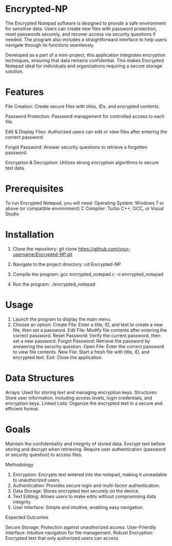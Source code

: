# Encrypted-NP 
The Encrypted Notepad software is designed to provide a safe environment for sensitive data. Users can create new files with password protection, reset passwords securely, and recover access via security questions if needed. The program also includes a straightforward interface to help users navigate through its functions seamlessly.

Developed as a part of a mini-project, this application integrates encryption techniques, ensuring that data remains confidential. This makes Encrypted Notepad ideal for individuals and organizations requiring a secure storage solution.

# Features
File Creation: Create secure files with titles, IDs, and encrypted contents.

Password Protection: Password management for controlled access to each file.

Edit & Display Files: Authorized users can edit or view files after entering the correct password.

Forgot Password: Answer security questions to retrieve a forgotten password.

Encryption & Decryption: Utilizes strong encryption algorithms to secure text data.

# Prerequisites

To run Encrypted Notepad, you will need:
Operating System: Windows 7 or above (or compatible environment)
C Compiler: Turbo C++, GCC, or Visual Studio


# Installation

1. Clone the repository:
git clone https://github.com/your-username/Encrypted-NP.git

2. Navigate to the project directory:
cd Encrypted-NP

3. Compile the program:
gcc encrypted_notepad.c -o encrypted_notepad

4. Run the program:
./encrypted_notepad

# Usage

1. Launch the program to display the main menu.
2. Choose an option:
Create File: Enter a title, ID, and text to create a new file, then set a password.
Edit File: Modify file contents after entering the correct password.
Reset Password: Verify the current password, then set a new password.
Forgot Password: Retrieve the password by answering the security question.
Open File: Enter the correct password to view file contents.
New File: Start a fresh file with title, ID, and encrypted text.
Exit: Close the application.

# Data Structures

Arrays: Used for storing text and managing encryption keys.
Structures: Store user information, including access levels, login credentials, and encryption keys.
Linked Lists: Organize the encrypted text in a secure and efficient format.

# Goals
Maintain the confidentiality and integrity of stored data.
Encrypt text before storing and decrypt when retrieving.
Require user authentication (password or security question) to access files.

Methodology

1. Encryption: Encrypts text entered into the notepad, making it unreadable to unauthorized users.
2. Authentication: Provides secure login and multi-factor authentication.
3. Data Storage: Stores encrypted text securely on the device.
4. Text Editing: Allows users to make edits without compromising data integrity.
5. User Interface: Simple and intuitive, enabling easy navigation.

Expected Outcomes

Secure Storage: Protection against unauthorized access.
User-Friendly Interface: Intuitive navigation for file management.
Robust Encryption: Encrypted text that only authorized users can access.
